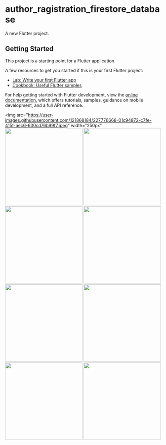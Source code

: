 # author_ragistration_firestore_database

A new Flutter project.

## Getting Started

This project is a starting point for a Flutter application.

A few resources to get you started if this is your first Flutter project:

- [Lab: Write your first Flutter app](https://docs.flutter.dev/get-started/codelab)
- [Cookbook: Useful Flutter samples](https://docs.flutter.dev/cookbook)

For help getting started with Flutter development, view the
[online documentation](https://docs.flutter.dev/), which offers tutorials,
samples, guidance on mobile development, and a full API reference.



<img src="https://user-images.githubusercontent.com/121868184/227776668-01c94872-c7fe-415f-aec6-630cd76b99f7.jpeg" width="250px"
<img src="https://userimages.githubusercontent.com/121868184/227776663-ce52c73a-dc81-4697-bb26-835715ffd679.jpeg" width="250px">
<img src="https://user-images.githubusercontent.com/121868184/227776654-29b21585-6185-4637-994c-0896d9245ff1.jpeg" width="250px">
<img src="https://user-images.githubusercontent.com/121868184/227776633-84954569-4a7a-486d-9760-45a44e280da0.jpeg" width="250px">
<img src="https://user-images.githubusercontent.com/121868184/227776586-23957f53-1e4b-43aa-b459-1bcea3747a9d.jpeg" width="250px">
<img src="https://user-images.githubusercontent.com/121868184/227776568-3f520190-dee0-4e8b-9119-277943082c63.jpeg" width="250px">
<img src="https://user-images.githubusercontent.com/121868184/227776540-a3e80d8c-8307-49e8-a27b-cea78c9475fa.jpeg" width="250px">
<img src="https://user-images.githubusercontent.com/121868184/227776518-dd5b7471-77e1-49c8-b46b-ee353ce3a0e8.jpeg" width="250px">
<img src="https://user-images.githubusercontent.com/121868184/227776501-2d8142a3-c2a8-4ddb-9daf-dc6cadbb07d6.jpeg" width="250px">




